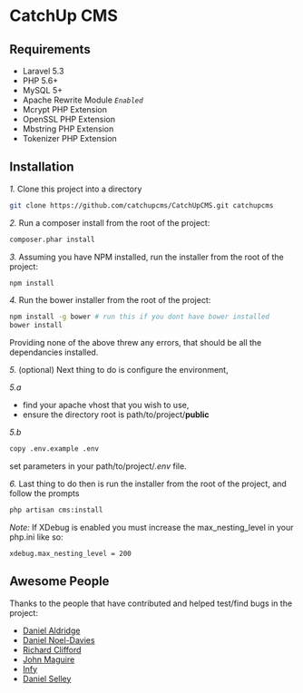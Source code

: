 # CatchUp CMS

## Requirements
* Laravel 5.3
* PHP 5.6+
* MySQL 5+
* Apache Rewrite Module *`Enabled`*
* Mcrypt PHP Extension
* OpenSSL PHP Extension
* Mbstring PHP Extension
* Tokenizer PHP Extension

## Installation

*1.*
Clone this project into a directory
```bash
git clone https://github.com/catchupcms/CatchUpCMS.git catchupcms
```

*2.*
Run a composer install from the root of the project:
```bash
composer.phar install
```

*3.*
Assuming you have NPM installed, run the installer from the root of the project:
```bash
npm install
```

*4.*
Run the bower installer from the root of the project:
```bash
npm install -g bower # run this if you dont have bower installed
bower install
```

Providing none of the above threw any errors, that should be all the dependancies installed.

*5.*
(optional) Next thing to do is configure the environment,

*5.a*
* find your apache vhost that you wish to use,
* ensure the directory root is path/to/project/**public**

*5.b*
```bash
copy .env.example .env
```
set parameters in your path/to/project/*.env* file.

*6.*
Last thing to do then is run the installer from the root of the project, and follow the prompts
```bash
php artisan cms:install
```

*Note:* If XDebug is enabled you must increase the max_nesting_level in your php.ini like so:
```
xdebug.max_nesting_level = 200
```

## Awesome People
Thanks to the people that have contributed and helped test/find bugs in the project:
- [Daniel Aldridge](https://github.com/xLink)
- [Daniel Noel-Davies](https://github.com/NoelDavies)
- [Richard Clifford](https://github.com/richard-clifford)
- [John Maguire](https://github.com/johnmaguire2013)
- [Infy](https://github.com/infyhr)
- [Daniel Selley](https://github.com/danselley)

